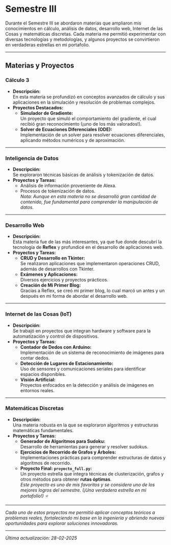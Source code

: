 # Semestre III

Durante el Semestre III se abordaron materias que ampliaron mis conocimientos en cálculo, análisis de datos, desarrollo web, Internet de las Cosas y matemáticas discretas. Cada materia me permitió experimentar con diversas tecnologías y metodologías, y algunos proyectos se convirtieron en verdaderas estrellas en mi portafolio.

---

## Materias y Proyectos

### Cálculo 3
- **Descripción:**  
  En esta materia se profundizó en conceptos avanzados de cálculo y sus aplicaciones en la simulación y resolución de problemas complejos.
- **Proyectos Destacados:**
  - **Simulador de Gradiente:**  
    Un proyecto que simuló el comportamiento del gradiente, el cual recibió gran reconocimiento (¡uno de los más valorados!).
  - **Solver de Ecuaciones Diferenciales (ODE):**  
    Implementación de un solver para resolver ecuaciones diferenciales, aplicando métodos numéricos y de aproximación.

---

### Inteligencia de Datos
- **Descripción:**  
  Se exploraron técnicas básicas de análisis y tokenización de datos.  
- **Proyectos y Tareas:**
  - Análisis de información proveniente de Alexa.  
  - Procesos de tokenización de datos.  
  _Nota: Aunque en esta materia no se desarrolló gran cantidad de contenido, fue fundamental para comprender la manipulación de datos._

---

### Desarrollo Web
- **Descripción:**  
  Esta materia fue de las más interesantes, ya que fue donde descubrí la tecnología de **Reflex** y profundicé en el desarrollo de aplicaciones web.
- **Proyectos y Tareas:**
  - **CRUD y Desarrollo en Tkinter:**  
    Se realizaron aplicaciones que implementaron operaciones CRUD, además de desarrollos con Tkinter.
  - **Exámenes y Aplicaciones:**  
    Diversos ejercicios y proyectos prácticos.
  - **Creación de Mi Primer Blog:**  
    Gracias a Reflex, se creó mi primer blog, lo cual marcó un antes y un después en mi forma de abordar el desarrollo web.

---

### Internet de las Cosas (IoT)
- **Descripción:**  
  Se trabajó en proyectos que integran hardware y software para la automatización y control de dispositivos.
- **Proyectos y Tareas:**
  - **Contador de Dedos con Arduino:**  
    Implementación de un sistema de reconocimiento de imágenes para contar dedos.
  - **Detección de Lugares de Estacionamiento:**  
    Uso de sensores y comunicaciones seriales para identificar espacios disponibles.
  - **Visión Artificial:**  
    Proyectos enfocados en la detección y análisis de imágenes en entornos reales.

---

### Matemáticas Discretas
- **Descripción:**  
  Una materia robusta en la que se exploraron algoritmos y estructuras matemáticas fundamentales.
- **Proyectos y Tareas:**
  - **Generador de Algoritmos para Sudoku:**  
    Desarrollo de herramientas para generar y resolver sudokus.
  - **Ejercicios de Recorrido de Grafos y Árboles:**  
    Implementaciones prácticas para comprender estructuras de datos y algoritmos de recorrido.
  - **Proyecto Final: `proyecto_full.py`:**  
    Un proyecto estrella que integra técnicas de clusterización, grafos y otros métodos para obtener **rutas óptimas**.  
    _Este proyecto es uno de mis favoritos y se considera uno de los mejores logros del semestre. (¡Una verdadera estrella en mi portafolio!) ⭐️_

---

*Cada uno de estos proyectos me permitió aplicar conceptos teóricos a problemas reales, fortaleciendo mi base en la ingeniería y abriendo nuevas oportunidades para explorar soluciones innovadoras.*

---

_Última actualización: 28-02-2025_